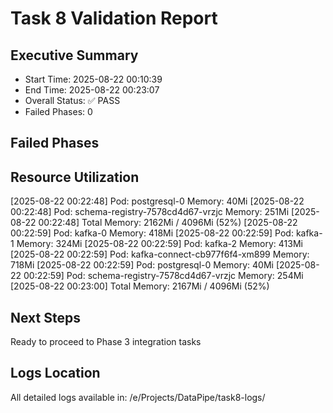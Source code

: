 # Task 8 Validation Report

## Executive Summary
- Start Time: 2025-08-22 00:10:39
- End Time: 2025-08-22 00:23:07
- Overall Status: ✅ PASS
- Failed Phases: 0

## Failed Phases


## Resource Utilization
[2025-08-22 00:22:48] Pod: postgresql-0 Memory: 40Mi
[2025-08-22 00:22:48] Pod: schema-registry-7578cd4d67-vrzjc Memory: 251Mi
[2025-08-22 00:22:48] Total Memory: 2162Mi / 4096Mi (52%)
[2025-08-22 00:22:59] Pod: kafka-0 Memory: 418Mi
[2025-08-22 00:22:59] Pod: kafka-1 Memory: 324Mi
[2025-08-22 00:22:59] Pod: kafka-2 Memory: 413Mi
[2025-08-22 00:22:59] Pod: kafka-connect-cb977f6f4-xm899 Memory: 718Mi
[2025-08-22 00:22:59] Pod: postgresql-0 Memory: 40Mi
[2025-08-22 00:22:59] Pod: schema-registry-7578cd4d67-vrzjc Memory: 254Mi
[2025-08-22 00:23:00] Total Memory: 2167Mi / 4096Mi (52%)

## Next Steps
Ready to proceed to Phase 3 integration tasks

## Logs Location
All detailed logs available in: /e/Projects/DataPipe/task8-logs/
